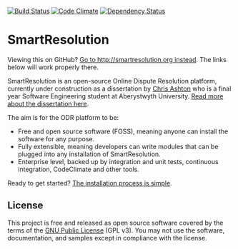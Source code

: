[![Build Status](https://travis-ci.org/ChrisBAshton/major-project.svg?branch=master)](https://travis-ci.org/ChrisBAshton/major-project) [![Code Climate](https://codeclimate.com/github/ChrisBAshton/major-project/badges/gpa.svg)](https://codeclimate.com/github/ChrisBAshton/major-project) [![Dependency Status](https://gemnasium.com/ChrisBAshton/major-project.svg)](https://gemnasium.com/ChrisBAshton/major-project)

# SmartResolution

Viewing this on GitHub? [Go to http://smartresolution.org instead](http://smartresolution.org). The links below will work properly there.

SmartResolution is an open-source Online Dispute Resolution platform, currently under construction as a dissertation by [Chris Ashton](http://ashton.codes) who is a final year Software Engineering student at Aberystwyth University. [Read more about the dissertation here](/about).

The aim is for the ODR platform to be:

* Free and open source software (FOSS), meaning anyone can install the software for any purpose.
* Fully extensible, meaning developers can write modules that can be plugged into any installation of SmartResolution.
* Enterprise level, backed up by integration and unit tests, continuous integration, CodeClimate and other tools.

Ready to get started? [The installation process is simple](/installation).

## License
This project is free and released as open source software covered by the terms of the [GNU Public License](http://www.gnu.org/licenses/gpl-3.0.html) (GPL v3). You may not use the software, documentation, and samples except in compliance with the license.

